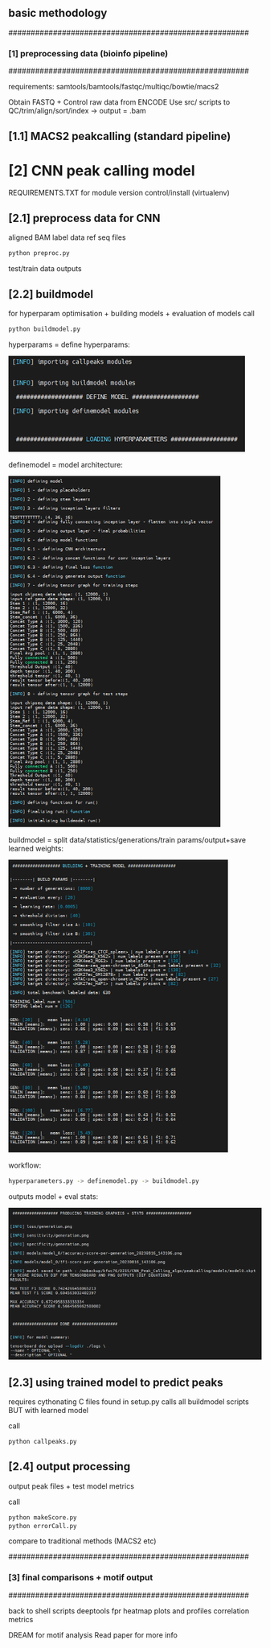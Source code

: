 ## basic methodology

######################################################
### [1] preprocessing data (bioinfo pipeline)
######################################################

requirements: samtools/bamtools/fastqc/multiqc/bowtie/macs2

Obtain FASTQ + Control raw data from ENCODE
Use src/ scripts to QC/trim/align/sort/index -> output = .bam

## [1.1] MACS2 peakcalling (standard pipeline)


# [2] CNN peak calling model


REQUIREMENTS.TXT for module version control/install (virtualenv)

## [2.1] preprocess data for CNN

aligned BAM
label data
ref seq files

```sh
python preproc.py
```

test/train data outputs

## [2.2] buildmodel

for hyperparam optimisation + building models + evaluation of models
call
```sh
python buildmodel.py
```
hyperparams = define hyperparams:

<p align="left">
    <img src="pics/defineHP.png">
</p>

definemodel = model architecture:

<p align="left">
    <img src="pics/definemodel.png">
</p>

buildmodel = split data/statistics/generations/train params/output+save learned weights:

<p align="left">
    <img src="pics/buildmodel.png">
</p>


workflow:
```sh
hyperparameters.py -> definemodel.py -> buildmodel.py
```
outputs model + eval stats:

<p align="left">
    <img src="pics/modeloutput_evals.png">
</p>

## [2.3] using trained model to predict peaks

requires cythonating C files found in setup.py 
calls all buildmodel scripts BUT with learned model

call
```sh
python callpeaks.py
```

## [2.4] output processing

output peak files + test model metrics

call
```sh
python makeScore.py
python errorCall.py
```
compare to traditional methods (MACS2 etc)

######################################################
### [3] final comparisons + motif output
######################################################

back to shell scripts
deeptools fpr heatmap plots and profiles
correlation metrics

DREAM for motif analysis
Read paper for more info
